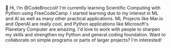 👋 Hi, I’m @CodeBroccoli!
I'm currently learning Scientific Computing with Python using FreeCodeCamp. 
I started learning due to my interest in ML and AI as well as many other practical applications. ML Projects like Mar.io and OpenAI are really cool, and Python applications like Microsoft's Planetary Computer are amazing.
I'd love to work with people to sharpen my skills and strengthen my Python and general coding foundation. Want to collaborate on simple programs or parts of larger projects? I'm interested!
